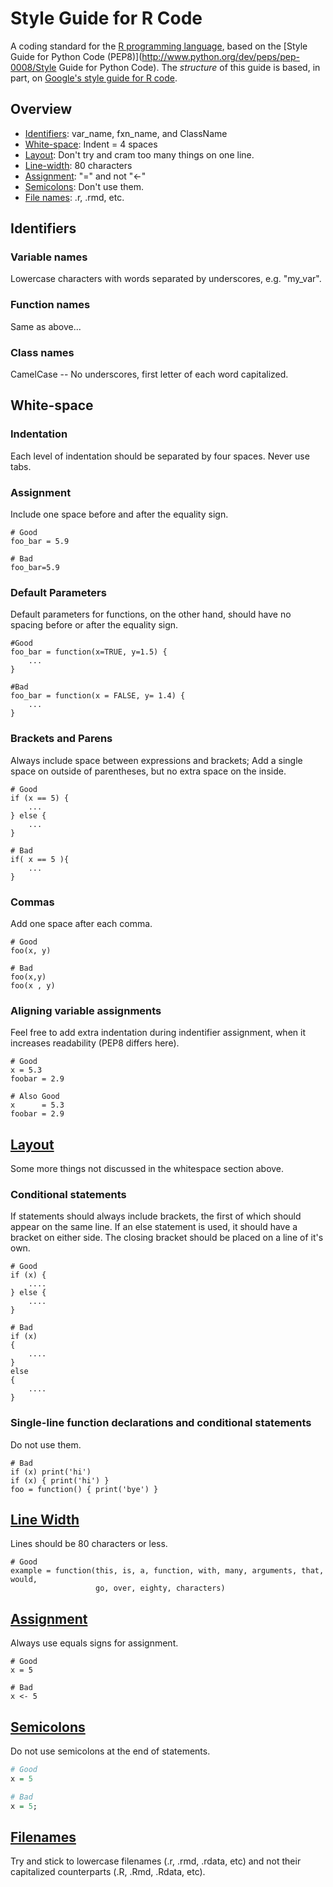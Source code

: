 Style Guide for R Code
======================
A coding standard for the [R programming language](http://www.r-project.org/), 
based on the [Style Guide for Python Code (PEP8)](http://www.python.org/dev/peps/pep-0008/Style Guide for Python Code).
The *structure* of this guide is based, in part, on [Google's style guide for R code](http://google-styleguide.googlecode.com/svn/trunk/Rguide.xml).

Overview
--------

* [Identifiers](#identifiers): var_name, fxn_name, and ClassName
* [White-space](#whitespace): Indent = 4 spaces
* [Layout](#layout): Don't try and cram too many things on one line.
* [Line-width](#linewidth): 80 characters
* [Assignment](#assignment): "=" and not "<-"
* [Semicolons](#semicolons): Don't use them.
* [File names](#filenames): .r, .rmd, etc.

<a id="identifiers">Identifiers</a>
-----------------------------------
### Variable names
Lowercase characters with words separated by underscores, e.g. "my_var".

### Function names
Same as above...

### Class names
CamelCase -- No underscores, first letter of each word capitalized.

<a id="whitespace">White-space</a>
----------------------------------
### Indentation
Each level of indentation should be separated by four spaces. Never use tabs.

### Assignment
Include one space before and after the equality sign.

```
# Good
foo_bar = 5.9

# Bad
foo_bar=5.9
```

### Default Parameters
Default parameters for functions, on the other hand, should have no spacing 
before or after the equality sign.

```
#Good
foo_bar = function(x=TRUE, y=1.5) {
    ...
}

#Bad
foo_bar = function(x = FALSE, y= 1.4) {
    ...
}
```

### Brackets and Parens
Always include space between expressions and brackets; Add a single space
on outside of parentheses, but no extra space on the inside.

```
# Good
if (x == 5) {
    ...
} else {
    ...
}

# Bad
if( x == 5 ){
    ...
}
```

### Commas
Add one space after each comma.

```
# Good
foo(x, y)

# Bad
foo(x,y)
foo(x , y)
```

### Aligning variable assignments
Feel free to add extra indentation during indentifier assignment, when it
increases readability (PEP8 differs here).

```
# Good
x = 5.3
foobar = 2.9

# Also Good
x      = 5.3
foobar = 2.9
```

<a href='layout'>Layout</a>
---------------------------
Some more things not discussed in the whitespace section above.

### Conditional statements
If statements should always include brackets, the first of which should appear
on the same line. If an else statement is used, it should have a bracket on
either side. The closing bracket should be placed on a line of it's own.

```
# Good
if (x) {
    ....
} else {
    ....
}

# Bad
if (x)
{
    ....
}
else
{
    ....
}
```

### Single-line function declarations and conditional statements

Do not use them.

```
# Bad
if (x) print('hi')
if (x) { print('hi') }
foo = function() { print('bye') }
```



<a href='linewidth'>Line Width</a>
-----------------------------------
Lines should be 80 characters or less.

```
# Good
example = function(this, is, a, function, with, many, arguments, that, would,
                   go, over, eighty, characters)
```

<a href='assignment'>Assignment</a>
-----------------------------------
Always use equals signs for assignment.

```
# Good
x = 5

# Bad
x <- 5
```

<a href='semicolons'>Semicolons</a>
-----------------------------------
Do not use semicolons at the end of statements.

```r
# Good
x = 5

# Bad
x = 5;
```

<a href='filenames'>Filenames</a>
---------------------------------
Try and stick to lowercase filenames (.r, .rmd, .rdata, etc) and not their
capitalized counterparts (.R, .Rmd, .Rdata, etc).
